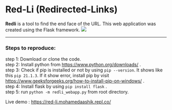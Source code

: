 # Red-Li (Redirected-Links)

**Redli** is a tool to find the end face of the URL. This web application was created using the Flask framework.
![](https://raw.githubusercontent.com/mohamed-aashik/red-li/2c39a1218915fa3ef3958efb1e5cd3dfb4f60c9a/static/logo.png)

---

### Steps to reproduce:

step 1: Download or clone the code. <br>
step 2: Install python from https://www.python.org/downloads/ . <br>
step 3: Check if pip is installed or not by using `pip --version`.
It shows like this `pip 21.1.3`.
If it show error, install pip by visit https://www.geeksforgeeks.org/how-to-install-pip-on-windows/ . <br>
step 4: Install flask by using `pip install flask` . <br>
step 5: run `python -m redli_webapp.py` from root directory. <br>

Live demo : https://red-li.mohamedaashik.repl.co/
